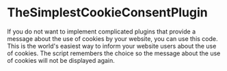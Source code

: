 # TheSimplestCookieConsentPlugin
If you do not want to implement complicated plugins that provide a message about the use of cookies by your website, you can use this code. This is the world's easiest way to inform your website users about the use of cookies. The script remembers the choice so the message about the use of cookies will not be displayed again.

